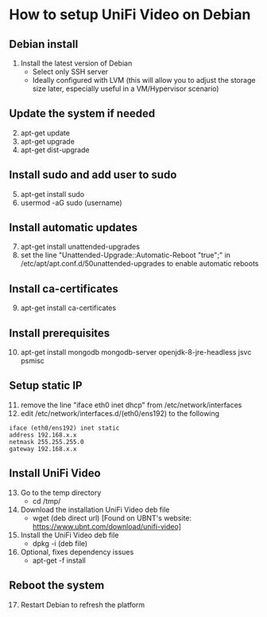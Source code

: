 # How to setup UniFi Video on Debian

## Debian install
1. Install the latest version of Debian
    - Select only SSH server
    - Ideally configured with LVM (this will allow you to adjust the storage size later, especially useful in a VM/Hypervisor scenario)

## Update the system if needed
2. apt-get update
3. apt-get upgrade
4. apt-get dist-upgrade

## Install sudo and add user to sudo
5. apt-get install sudo
6. usermod -aG sudo (username)

## Install automatic updates
7. apt-get install unattended-upgrades
8. set the line "Unattended-Upgrade::Automatic-Reboot "true";" in /etc/apt/apt.conf.d/50unattended-upgrades to enable automatic reboots

## Install ca-certificates
9. apt-get install ca-certificates

## Install prerequisites
10. apt-get install mongodb mongodb-server openjdk-8-jre-headless jsvc psmisc

## Setup static IP
11. remove the line "iface eth0 inet dhcp" from /etc/network/interfaces
12. edit /etc/network/interfaces.d/(eth0/ens192) to the following
```
iface (eth0/ens192) inet static
address 192.168.x.x
netmask 255.255.255.0
gateway 192.168.x.x
```

## Install UniFi Video
13. Go to the temp directory
    - cd /tmp/
14. Download the installation UniFi Video deb file
    - wget (deb direct url) [Found on UBNT's website: https://www.ubnt.com/download/unifi-video]
15. Install the UniFi Video deb file
    - dpkg -i (deb file)
16. Optional, fixes dependency issues
    - apt-get -f install

## Reboot the system
17. Restart Debian to refresh the platform
